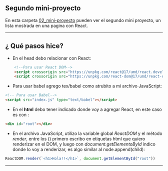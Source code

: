 ## Segundo mini-proyecto

En esta carpeta [02_mini-proyecto](https://github.com/eugenia1984/react-varios-cursos/tree/main/04_scrimba/02_mini-proyecto) pueden ver el segundo mini proyecto, un lista mostrada en una pagina con React.


---

## ¿ Qué pasos hice?

- En el head debo relacionar con React:
```html
    <!--Para usar React DOM-->
    <script crossorigin src="https://unpkg.com/react@17/umd/react.development.js"></script>
    <script crossorigin src="https://unpkg.com/react-dom@17/umd/react-dom.development.js"></script>
```

- Para usar babel agrego tex/babel como atrubito a mi archivo JavaScript:

```html
<!-- Para usar Babel-->
<script src="index.js" type="text/babel"></script>
```

- En el **html** debo tener indicado donde voy a agregar React, en este caso es con :
 ```html 
<div id="root"></div>
```

- En el archivo JavaScript, utilizo la variable global *ReactDOM* y el método *render*, entre los () primero escribo en etiquetas html que quiero renderizar en el DOM, y luego con *document.getElementoById* indico donde lo voy a renderizar, es algo similar al node.append(child):

```JavaScript
ReactDOM.render(`<h1>Hola!!</h1>`, document.getElementById("root"))
```

---